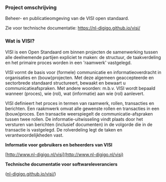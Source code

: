 ### Project omschrijving

Beheer- en publicatieomgeving van de VISI open standaard.

Zie voor technische documentatie: https://nl-digigo.github.io/visi/

### Wat is VISI?

VISI is een Open Standaard om binnen projecten de samenwerking tussen alle deelnemende partijen expliciet te maken: de structuur, de taakverdeling en het primaire proces worden in een 'raamwerk' vastgelegd. 

VISI vormt de basis voor (formele) communicatie en informatieoverdracht in organisaties en (bouw)projecten. Met deze algemeen geaccepteerde en sectorbrede standaard structureert, bewaakt en bewaart u communicatieafspraken. Met andere woorden: m.b.v. VISI wordt bepaald wanneer (proces), wie (rol), wat (informatie) aan wie (rol) aanlevert. 

VISI definieert het proces in termen van raamwerk, rollen, transacties en berichten. Een raakmwerk omvat alle gewenste rollen en transacties in een (bouw)proces. Een transactie weerspiegelt de communicatie-afspraken tussen twee rollen. De informatie-uitwisseling vindt plaats door het versturen van berichten (inclusief documenten) in de volgorde die in de transactie is vastgelegd. De rolverdeling legt de taken en verantwoordelijkheden vast.

**Informatie voor gebruikers en beheerders van VISI**

[http://www.nl-digigo.nl/visi](http://www.nl-digigo.nl/visi)

**Technische documentatie voor softwareleveranciers**

([nl-digigo.github.io/visi/](https://nl-digigo.github.io/visi/visi1.7/))
